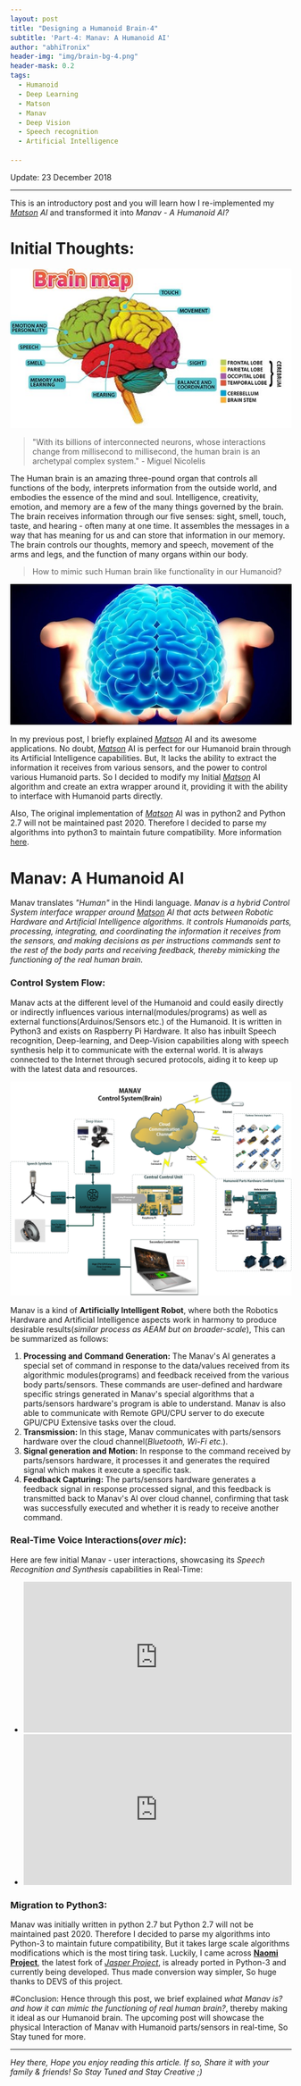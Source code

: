```yaml
---
layout: post
title: "Designing a Humanoid Brain-4"
subtitle: 'Part-4: Manav: A Humanoid AI'
author: "abhiTronix"
header-img: "img/brain-bg-4.png"
header-mask: 0.2
tags:
  - Humanoid
  - Deep Learning
  - Matson
  - Manav
  - Deep Vision
  - Speech recognition
  - Artificial Intelligence
  
---
```


Update: 23 December 2018

---

This is an introductory post and you will learn how I re-implemented my *[*Matson*](https://abhitronix.github.io/2018/12/20/humanoid-Brain-3/#matson-the-talking-ai) AI* and transformed it into *Manav - A Humanoid AI?*

# Initial Thoughts:

![](/img/in-post/manav/brain-4-1.jpg)

> "With its billions of interconnected neurons, whose interactions change from millisecond to millisecond, the human brain is an archetypal complex system." - Miguel Nicolelis

The Human brain is an amazing three-pound organ that controls all functions of the body, interprets information from the outside world, and embodies the essence of the mind and soul. Intelligence, creativity, emotion, and memory are a few of the many things governed by the brain. The brain receives information through our five senses: sight, smell, touch, taste, and hearing - often many at one time. It assembles the messages in a way that has meaning for us and can store that information in our memory. The brain controls our thoughts, memory and speech, movement of the arms and legs, and the function of many organs within our body. 

> How to mimic such Human brain like functionality in our Humanoid?

![](/img/in-post/manav/brain-4-0.jpg)

In my previous post, I briefly explained [*Matson*](https://abhitronix.github.io/2018/12/20/humanoid-Brain-3/#matson-the-talking-ai) AI and its awesome applications. No doubt, [*Matson*](https://abhitronix.github.io/2018/12/20/humanoid-Brain-3/#matson-the-talking-ai) AI is perfect for our Humanoid brain through its Artificial Intelligence capabilities. But, It lacks the ability to extract the information it receives from various sensors, and the power to control various Humanoid parts. So I decided to modify my Initial [*Matson*](https://abhitronix.github.io/2018/12/20/humanoid-Brain-3/#matson-the-talking-ai) AI algorithm and create an extra wrapper around it, providing it with the ability to interface with Humanoid parts directly.

Also, The original implementation of [*Matson*](https://abhitronix.github.io/2018/12/20/humanoid-Brain-3/#matson-the-talking-ai) AI was in python2 and Python 2.7 will not be maintained past 2020. Therefore I decided to parse my algorithms into python3 to maintain future compatibility. More information [here](https://pythonclock.org/).

# Manav: A Humanoid AI
Manav translates *"Human"* in the Hindi language. *Manav is a hybrid Control System interface wrapper around [Matson](https://abhitronix.github.io/2018/12/20/humanoid-Brain-3/#matson-the-talking-ai) AI that acts between Robotic Hardware and Artificial Intelligence algorithms. It controls Humanoids parts, processing, integrating, and coordinating the information it receives from the sensors, and making decisions as per instructions commands sent to the rest of the body parts and receiving feedback, thereby mimicking the functioning of the real human brain.* 

### Control System Flow:  
Manav acts at the different level of the Humanoid and could easily directly or indirectly influences various internal(modules/programs) as well as external functions(Arduinos/Sensors etc.) of the Humanoid. It is written in Python3 and exists on Raspberry Pi Hardware. It also has inbuilt Speech recognition, Deep-learning, and Deep-Vision capabilities along with speech synthesis help it to communicate with the external world. It is always connected to the Internet through secured protocols, aiding it to keep up with the latest data and resources. 

![](/img/in-post/manav/brain-4.jpg)

Manav is a kind of **Artificially Intelligent Robot**, where both the Robotics Hardware and Artificial Intelligence aspects work in harmony to produce desirable results(*similar process as AEAM but on broader-scale*), This can be summarized as follows:
1. **Processing and Command Generation:** The Manav's AI generates a special set of command in response to the data/values received from its algorithmic modules(programs) and feedback received from the various body parts/sensors. These commands are user-defined and hardware specific strings generated in Manav's special algorithms that a parts/sensors hardware's program is able to understand. Manav is also able to communicate with Remote GPU/CPU server to do execute GPU/CPU Extensive tasks over the cloud. 
2. **Transmission:** In this stage, Manav communicates with parts/sensors hardware over the cloud channel(*Bluetooth, Wi-Fi etc.*).
3. **Signal generation and Motion:** In response to the command received by parts/sensors hardware, it processes it and generates the required signal which makes it execute a specific task.
4. **Feedback Capturing:** The parts/sensors hardware generates a feedback signal in response processed signal, and this feedback is transmitted back to Manav's AI over cloud channel, confirming that task was successfully executed and whether it is ready to receive another command.

### Real-Time Voice Interactions(*over mic*):
Here are few initial Manav - user interactions, showcasing its *Speech Recognition and Synthesis* capabilities in Real-Time:
- <iframe width="480" height="270" src="https://www.youtube.com/embed/tyEizsXhGhQ" frameborder="0" allow="accelerometer; autoplay; encrypted-media; gyroscope; picture-in-picture" allowfullscreen></iframe>
- <iframe width="480" height="270" src="https://www.youtube.com/embed/Sce9jfGkDmY" frameborder="0" allow="accelerometer; autoplay; encrypted-media; gyroscope; picture-in-picture" allowfullscreen></iframe>

### Migration to Python3:
Manav was initially written in python 2.7 but Python 2.7 will not be maintained past 2020. Therefore I decided to parse my algorithms into Python-3 to maintain future compatibility, But it takes large scale algorithms modifications which is the most tiring task. Luckily, I came across [**Naomi Project**](https://github.com/NaomiProject/Naomi), the latest fork of [*Jasper Project*](https://jasperproject.github.io/#about), is already ported in Python-3 and currently being developed. Thus made conversion way simpler, So huge thanks to DEVS of this project.

#Conclusion:
Hence through this post, we brief explained *what Manav is? and how it can mimic the functioning of real human brain?*, thereby making it ideal as our Humanoid brain. The upcoming post will showcase the physical Interaction of Manav with Humanoid parts/sensors in real-time, So Stay tuned for more. 

---

*Hey there, Hope you enjoy reading this article. If so, Share it with your family & friends! So Stay Tuned and Stay Creative ;)*